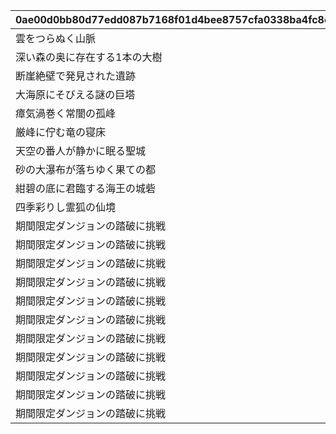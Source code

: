 |0ae00d0bb80d77edd087b7168f01d4bee8757cfa0338ba4fc8c177bfd7c75fca|41d329012f1435d653810227c5ac7442f6d68aa1a6d197db259d443dae1c67f0|2933dd46cd076a05c834e88f92aa4bc4a795edeca2def654fb8f7ff8dc64be8e|1a9bf31323435c750603f0d4017508b98a03876877f0b96412ab69132fc2b695|0d66bc0dfe8d3d18415846bd7aa20aea79f71bcf9e0d7a5b2ed9722ef3493edf|5df820e980e3ea4e7ba7bdf20de2f383af1667121a8ecdec435486ab477dc3de|6bf158e9ebaf3a22397e2934bb0936a9e6579eebdceb21637551a844c2bf593c|4b7953a70c6b413f647a811b9646ac353b46b12f2c9eb7bbdbea90b849d6ddfe|c1ce759a2495b45c41379b676da382a327747b0b8f9f6d5d8389906035f6b245|3216ab5b01c32f249a8d16795ae1085437e03631c6c2ad3d10c7bcd404c3d1f6|7cb3a89f3945170a8ca65584293c1b3d89392ee2cf60184ce678f4b672ca4b58|b40611509406abb05f7903479cf3298483d4c4447f32979c8475905e1300b79a|4d206d1cd84f4333c6f9f862041994e0a1221f132560a1a1c6ed05aab56df368|2e94f33ed39cb9a62a0ef9723315017c36417c2f014f4afb9bd8515dac9da866|aa3212a901518a12999e770efd0df4bff3f6b27ea225cdedd1542a09e62e5040|
| --- | --- | --- | --- | --- | --- | --- | --- | --- | --- | --- | --- | --- | --- | --- |
|雲をつらぬく山脈|400|1|31001|400|10|4003001|200010|45|195|雲海の山脈|11002012|501010001|4003002|0|
|深い森の奥に存在する1本の大樹|300|1|31002|300|10|4003003|200020|30|-110|密林の大樹|11005013|501010002|4003004|0|
|断崖絶壁で発見された遺跡|200|1|31003|200|10|4003005|200030|-190|-570|断崖の遺跡|11007014|501010003|4003006|0|
|大海原にそびえる謎の巨塔|100|1|31004|100|10|4003007|200040|-30|750|蒼海の孤塔|11011017|501010004|4003008|0|
|瘴気渦巻く常闇の孤峰|100|1|31005|100|10|4003009|200050|20|465|毒瘴の闇稜|11014014|501010005|4003010|0|
|厳峰に佇む竜の寝床|100|1|31006|100|10|4003011|200060|90|360|緑竜の骸嶺|11026014|501010006|4003012|0|
|天空の番人が静かに眠る聖城|100|1|31007|100|10|4003013|200070|90|130|天上の浮城|11035014|501010007|4003014|0|
|砂の大瀑布が落ちゆく果ての都|100|1|31008|100|10|4003017|200080|120|-50|砂瀑の底都|11047014|501010008|4003018|0|
|紺碧の底に君臨する海王の城砦|100|1|31009|100|10|4003019|200090|70|-360|紺碧の王砦|11057014|501010009|4003020|0|
|四季彩りし霊狐の仙境|100|1|31010|0|10|4003021|0|0|0|四彩の霊峰|11062014|501010010|4003022|0|
|期間限定ダンジョンの踏破に挑戦|100|1|32001|100|10|4003015|0|0|0|スペシャルダンジョン|0|0|4003016|31006|
|期間限定ダンジョンの踏破に挑戦|100|1|32002|100|10|0|0|0|0|スペシャルダンジョン|0|0|0|31006|
|期間限定ダンジョンの踏破に挑戦|100|1|32003|100|10|0|0|0|0|スペシャルダンジョン|0|0|0|31006|
|期間限定ダンジョンの踏破に挑戦|100|1|32004|100|10|0|0|0|0|スペシャルダンジョン|0|0|0|31006|
|期間限定ダンジョンの踏破に挑戦|100|1|32005|100|10|0|0|0|0|スペシャルダンジョン|0|0|0|31006|
|期間限定ダンジョンの踏破に挑戦|100|1|32006|100|10|0|0|0|0|スペシャルダンジョン|0|0|0|31006|
|期間限定ダンジョンの踏破に挑戦|100|1|32007|100|10|0|0|0|0|スペシャルダンジョン|0|0|0|31006|
|期間限定ダンジョンの踏破に挑戦|100|1|32008|100|10|0|0|0|0|スペシャルダンジョン|0|0|0|31006|
|期間限定ダンジョンの踏破に挑戦|100|1|32009|100|10|0|0|0|0|スペシャルダンジョン|0|0|0|31006|
|期間限定ダンジョンの踏破に挑戦|100|1|32010|100|10|0|0|0|0|スペシャルダンジョン|0|0|0|31006|
|期間限定ダンジョンの踏破に挑戦|100|1|32011|100|10|0|0|0|0|スペシャルダンジョン|0|0|0|31006|